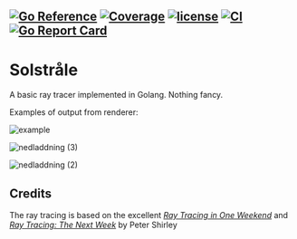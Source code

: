 [![Go Reference](https://pkg.go.dev/badge/github.com/DanielPettersson/solstrale.svg)](https://pkg.go.dev/github.com/DanielPettersson/solstrale)
[![Coverage](https://codecov.io/gh/DanielPettersson/solstrale/branch/main/graphs/badge.svg?branch=main)](https://codecov.io/gh/DanielPettersson/solstrale)
[![license](https://img.shields.io/github/license/DanielPettersson/solstrale.svg)](https://tldrlegal.com/license/gnu-general-public-license-v3-(gpl-3))
[![CI](https://github.com/DanielPettersson/solstrale/workflows/Go/badge.svg)](https://github.com/DanielPettersson/solstrale/actions?query=workflow%3CI)
[![Go Report Card](https://goreportcard.com/badge/github.com/DanielPettersson/solstrale)](https://goreportcard.com/report/github.com/DanielPettersson/solstrale)
------
# Solstråle
A basic ray tracer implemented in Golang. Nothing fancy.

Examples of output from renderer:

![example](https://user-images.githubusercontent.com/3603911/156641766-bc3ad13f-3395-4b63-831d-577c7538fae1.jpg)

![nedladdning (3)](https://user-images.githubusercontent.com/3603911/151518004-ccfa67f9-44cd-4a83-86ff-8f55df6d583a.png)

![nedladdning (2)](https://user-images.githubusercontent.com/3603911/151518050-2d7812c5-ad88-4ce9-8419-caac0654a6af.png)



## Credits
The ray tracing is based on the excellent [_Ray Tracing in One Weekend_](https://raytracing.github.io/books/RayTracingInOneWeekend.html) and [_Ray Tracing: The Next Week_](https://raytracing.github.io/books/RayTracingTheNextWeek.html) by Peter Shirley

